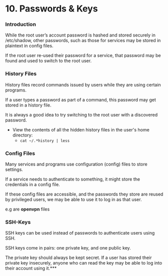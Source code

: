 # 10. Passwords & Keys

### Introduction

While the root user’s account password is hashed and stored securely in /etc/shadow, other passwords, such as those for services may be stored in plaintext in config files.

If the root user re-used their password for a service, that password may be found and used to switch to the root user.



### **History Files**

History files record commands issued by users while they are using certain programs.

If a user types a password as part of a command, this password may get stored in a history file.

It is always a good idea to try switching to the root user with a discovered password.

* View the contents of all the hidden history files in the user's home directory:
  * `cat ~/.*history | less`



### **Config Files**

Many services and programs use configuration (config) files to store settings.

If a service needs to authenticate to something, it might store the credentials in a config file.

If these config files are accessible, and the passwords they store are reused by privileged users, we may be able to use it to log in as that user.

e.g are **openvpn** files



### **SSH-Keys**

SSH keys can be used instead of passwords to authenticate users using SSH.

SSH keys come in pairs: one private key, and one public key.

The private key should always be kept secret. If a user has stored their private key insecurely, anyone who can read the key may be able to log into their account using it.\*\*\*
